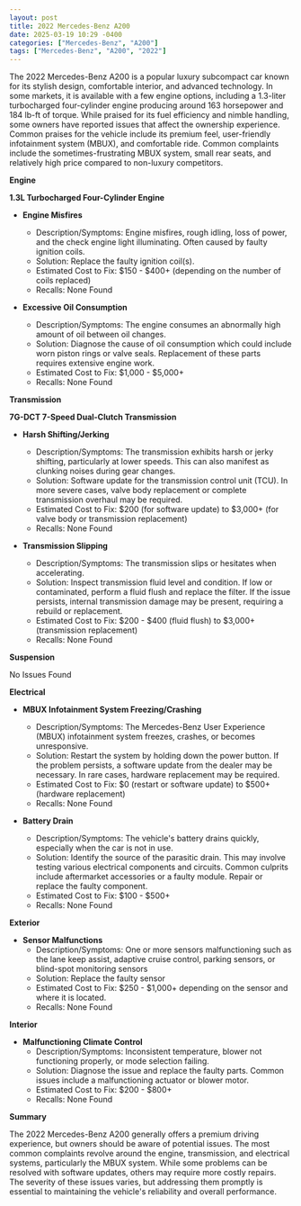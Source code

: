 ```yaml
---
layout: post
title: 2022 Mercedes-Benz A200
date: 2025-03-19 10:29 -0400
categories: ["Mercedes-Benz", "A200"]
tags: ["Mercedes-Benz", "A200", "2022"]
---
```

The 2022 Mercedes-Benz A200 is a popular luxury subcompact car known for its stylish design, comfortable interior, and advanced technology. In some markets, it is available with a few engine options, including a 1.3-liter turbocharged four-cylinder engine producing around 163 horsepower and 184 lb-ft of torque. While praised for its fuel efficiency and nimble handling, some owners have reported issues that affect the ownership experience. Common praises for the vehicle include its premium feel, user-friendly infotainment system (MBUX), and comfortable ride. Common complaints include the sometimes-frustrating MBUX system, small rear seats, and relatively high price compared to non-luxury competitors.

**Engine**

**1.3L Turbocharged Four-Cylinder Engine**

*   **Engine Misfires**
    *   Description/Symptoms: Engine misfires, rough idling, loss of power, and the check engine light illuminating. Often caused by faulty ignition coils.
    *   Solution: Replace the faulty ignition coil(s).
    *   Estimated Cost to Fix: $150 - $400+ (depending on the number of coils replaced)
    * Recalls: None Found

*   **Excessive Oil Consumption**
    *   Description/Symptoms: The engine consumes an abnormally high amount of oil between oil changes.
    *   Solution: Diagnose the cause of oil consumption which could include worn piston rings or valve seals. Replacement of these parts requires extensive engine work.
    *   Estimated Cost to Fix: $1,000 - $5,000+
    * Recalls: None Found

**Transmission**

**7G-DCT 7-Speed Dual-Clutch Transmission**

*   **Harsh Shifting/Jerking**
    *   Description/Symptoms: The transmission exhibits harsh or jerky shifting, particularly at lower speeds. This can also manifest as clunking noises during gear changes.
    *   Solution: Software update for the transmission control unit (TCU). In more severe cases, valve body replacement or complete transmission overhaul may be required.
    *   Estimated Cost to Fix: $200 (for software update) to $3,000+ (for valve body or transmission replacement)
    * Recalls: None Found

*   **Transmission Slipping**
    *   Description/Symptoms: The transmission slips or hesitates when accelerating.
    *   Solution: Inspect transmission fluid level and condition. If low or contaminated, perform a fluid flush and replace the filter. If the issue persists, internal transmission damage may be present, requiring a rebuild or replacement.
    *   Estimated Cost to Fix: $200 - $400 (fluid flush) to $3,000+ (transmission replacement)
    * Recalls: None Found

**Suspension**

No Issues Found

**Electrical**

*   **MBUX Infotainment System Freezing/Crashing**
    *   Description/Symptoms: The Mercedes-Benz User Experience (MBUX) infotainment system freezes, crashes, or becomes unresponsive.
    *   Solution: Restart the system by holding down the power button. If the problem persists, a software update from the dealer may be necessary. In rare cases, hardware replacement may be required.
    *   Estimated Cost to Fix: $0 (restart or software update) to $500+ (hardware replacement)
    * Recalls: None Found

*   **Battery Drain**
    *   Description/Symptoms: The vehicle's battery drains quickly, especially when the car is not in use.
    *   Solution: Identify the source of the parasitic drain. This may involve testing various electrical components and circuits. Common culprits include aftermarket accessories or a faulty module. Repair or replace the faulty component.
    *   Estimated Cost to Fix: $100 - $500+
    * Recalls: None Found

**Exterior**

*   **Sensor Malfunctions**
    *   Description/Symptoms: One or more sensors malfunctioning such as the lane keep assist, adaptive cruise control, parking sensors, or blind-spot monitoring sensors
    *   Solution: Replace the faulty sensor
    *   Estimated Cost to Fix: $250 - $1,000+ depending on the sensor and where it is located.
    *   Recalls: None Found

**Interior**

*   **Malfunctioning Climate Control**
    *   Description/Symptoms: Inconsistent temperature, blower not functioning properly, or mode selection failing.
    *   Solution: Diagnose the issue and replace the faulty parts. Common issues include a malfunctioning actuator or blower motor.
    *   Estimated Cost to Fix: $200 - $800+
    *   Recalls: None Found

**Summary**

The 2022 Mercedes-Benz A200 generally offers a premium driving experience, but owners should be aware of potential issues. The most common complaints revolve around the engine, transmission, and electrical systems, particularly the MBUX system. While some problems can be resolved with software updates, others may require more costly repairs. The severity of these issues varies, but addressing them promptly is essential to maintaining the vehicle's reliability and overall performance.

